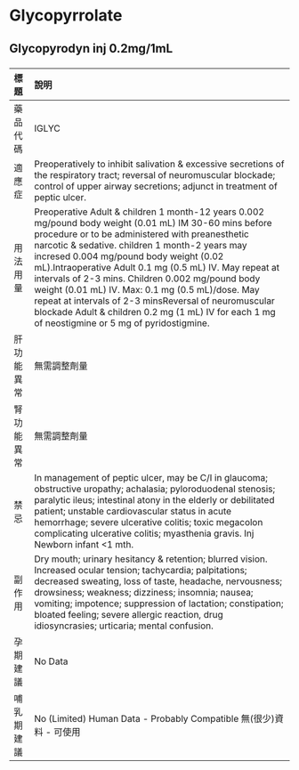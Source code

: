 # Glycopyrrolate

## Glycopyrodyn inj 0.2mg/1mL

##### 

| 標題       | 說明                                                                                                                                                                                                                                                                                                                                                                                                                                                                                                                                                                                   |
|:-----------|:---------------------------------------------------------------------------------------------------------------------------------------------------------------------------------------------------------------------------------------------------------------------------------------------------------------------------------------------------------------------------------------------------------------------------------------------------------------------------------------------------------------------------------------------------------------------------------------|
| 藥品代碼   | IGLYC                                                                                                                                                                                                                                                                                                                                                                                                                                                                                                                                                                                  |
| 適應症     | Preoperatively to inhibit salivation & excessive secretions of the respiratory tract; reversal of neuromuscular blockade; control of upper airway secretions; adjunct in treatment of peptic ulcer.                                                                                                                                                                                                                                                                                                                                                                                    |
| 用法用量   | Preoperative Adult & children 1 month-12 years 0.002 mg/pound body weight (0.01 mL) IM 30-60 mins before procedure or to be administered with preanesthetic narcotic & sedative. children 1 month-2 years may incresed 0.004 mg/pound body weight (0.02 mL).Intraoperative Adult 0.1 mg (0.5 mL) IV. May repeat at intervals of 2-3 mins. Children 0.002 mg/pound body weight (0.01 mL) IV. Max: 0.1 mg (0.5 mL)/dose. May repeat at intervals of 2-3 minsReversal of neuromuscular blockade Adult & children 0.2 mg (1 mL) IV for each 1 mg of neostigmine or 5 mg of pyridostigmine. |
| 肝功能異常 | 無需調整劑量                                                                                                                                                                                                                                                                                                                                                                                                                                                                                                                                                                           |
| 腎功能異常 | 無需調整劑量                                                                                                                                                                                                                                                                                                                                                                                                                                                                                                                                                                           |
| 禁忌       | In management of peptic ulcer, may be C/I in glaucoma; obstructive uropathy; achalasia; pyloroduodenal stenosis; paralytic ileus; intestinal atony in the elderly or debilitated patient; unstable cardiovascular status in acute hemorrhage; severe ulcerative colitis; toxic megacolon complicating ulcerative colitis; myasthenia gravis. Inj Newborn infant <1 mth.                                                                                                                                                                                                                |
| 副作用     | Dry mouth; urinary hesitancy & retention; blurred vision. Increased ocular tension; tachycardia; palpitations; decreased sweating, loss of taste, headache, nervousness; drowsiness; weakness; dizziness; insomnia; nausea; vomiting; impotence; suppression of lactation; constipation; bloated feeling; severe allergic reaction, drug idiosyncrasies; urticaria; mental confusion.                                                                                                                                                                                                  |
| 孕期建議   | No Data                                                                                                                                                                                                                                                                                                                                                                                                                                                                                                                                                                                |
| 哺乳期建議 | No (Limited) Human Data - Probably Compatible 無(很少)資料 - 可使用                                                                                                                                                                                                                                                                                                                                                                                                                                                                                                                    |

